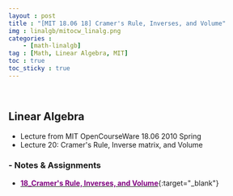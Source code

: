 ```yaml
---
layout : post
title : "[MIT 18.06 18] Cramer's Rule, Inverses, and Volume"
img : linalgb/mitocw_linalg.png
categories : 
    - [math-linalgb]
tag : [Math, Linear Algebra, MIT]
toc : true
toc_sticky : true
---
```


<br/>

## Linear Algebra

- Lecture from MIT OpenCourseWare 18.06 2010 Spring
- Lecture 20: Cramer's Rule, Inverse matrix, and Volume


### - Notes & Assignments

- [<span style="color:purple">**18_Cramer's Rule, Inverses, and Volume**</span>](https://drive.google.com/file/d/1CfdxLA8ozX0DiEfZmUXsghB2Tr4BYyVM/view?usp=share_link){:target="_blank"}